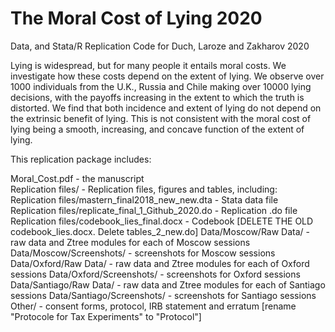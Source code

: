 # The Moral Cost of Lying 2020
Data, and Stata/R Replication Code for Duch, Laroze and Zakharov 2020

Lying is widespread, but for many people it entails moral costs. We investigate how these costs depend on the extent of lying. We observe over 1000 individuals from the U.K., Russia and Chile making over 10000 lying decisions, with the payoffs increasing in the extent to which the truth is distorted. We find that both incidence and extent of lying do not depend on the extrinsic benefit of lying. This is not consistent with the moral cost of lying being a smooth, increasing, and concave function of the extent of lying. 

This replication package includes:

Moral_Cost.pdf - the manuscript  
Replication files/ - Replication files, figures and tables, including:  
Replication files/mastern_final2018_new_new.dta - Stata data file
Replication files/replicate_final_1_Github_2020.do - Replication .do file
Replication files/codebook_lies_final.docx - Codebook [DELETE THE OLD codebook_lies.docx. Delete tables_2_new.do]
Data/Moscow/Raw Data/ - raw data and Ztree modules for each of Moscow sessions
Data/Moscow/Screenshots/ - screenshots for Moscow sessions Data/Oxford/Raw Data/ - raw data and Ztree modules for each of Oxford sessions
Data/Oxford/Screenshots/ - screenshots for Oxford sessions 
Data/Santiago/Raw Data/ - raw data and Ztree modules for each of Santiago sessions
Data/Santiago/Screenshots/ - screenshots for Santiago sessions 
Other/ - consent forms, protocol, IRB statement and erratum [rename "Protocole for Tax Experiments" to "Protocol"]
 
